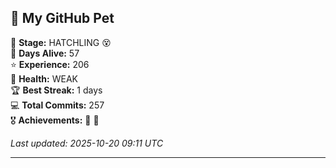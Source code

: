 ## 🐾 My GitHub Pet

🐣 **Stage:** HATCHLING 😵  
📅 **Days Alive:** 57  
⭐ **Experience:** 206  
💓 **Health:** WEAK  
🏆 **Best Streak:** 1 days  
💻 **Total Commits:** 257  
🎖️ **Achievements:** 🐣 🔄  

*Last updated: 2025-10-20 09:11 UTC*

---
